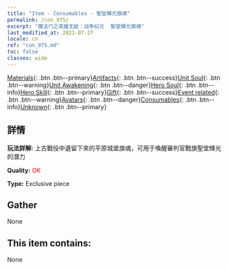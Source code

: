 ```yaml
---
title: "Item - Consumables - 聖堂輝光旗魂"
permalink: /con_975/
excerpt: "魔法门之英雄无敌：战争纪元  聖堂輝光旗魂"
last_modified_at: 2021-07-27
locale: cn
ref: "con_975.md"
toc: false
classes: wide
---
```

 [Materials](/ItemsCN/){: .btn .btn--primary}[Artifacts](/ItemsCN/Artifacts/){: .btn .btn--success}[Unit Soul](/ItemsCN/UnitSoul/){: .btn .btn--warning}[Unit Awakening](/ItemsCN/UnitAwakening/){: .btn .btn--danger}[Hero Soul](/ItemsCN/HeroSoul/){: .btn .btn--info}[Hero Skill](/ItemsCN/HeroSkill/){: .btn .btn--primary}[Gift](/ItemsCN/Gift/){: .btn .btn--success}[Event related](/ItemsCN/Events/){: .btn .btn--warning}[Avatars](/ItemsCN/Avatars/){: .btn .btn--danger}[Consumables](/ItemsCN/Consumables/){: .btn .btn--info}[Unknown](/ItemsCN/Unknown/){: .btn .btn--primary}

## 詳情
 **玩法詳解:** 上古戰役中遺留下來的平原城堡旗魂，可用于喚醒審判官戰旗聖堂輝光的潛力

 **Quality:** <span style="color: #FF0000">OK</span>

 **Type:** Exclusive piece

## Gather

  None

## This item contains:

  None

